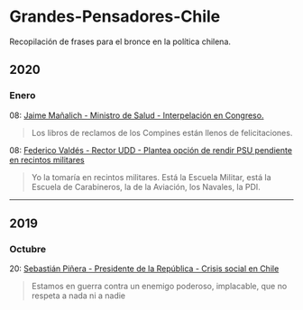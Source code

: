 # Grandes-Pensadores-Chile
Recopilación de frases para el bronce en la política chilena.

## 2020
### Enero
08: [Jaime Mañalich - Ministro de Salud - Interpelación en Congreso.](https://www.elmostrador.cl/noticias/2020/01/08/ministro-manalich-en-plena-interpelacion-los-libros-de-reclamos-de-los-compines-estan-llenos-de-felicitaciones/)
> Los libros de reclamos de los Compines están llenos de felicitaciones.

08: [Federico Valdés - Rector UDD - Plantea opción de rendir PSU pendiente en recintos militares](https://www.latercera.com/nacional/noticia/rector-valdes-udd-plantea-opcion-rendir-psu-recintos-militares/965731/)
> Yo la tomaría en recintos militares. Está la Escuela Militar, está la Escuela de Carabineros, la de la Aviación, los Navales, la PDI.


---
## 2019
### Octubre
20: [Sebastián Piñera - Presidente de la República - Crisis social en Chile](https://www.biobiochile.cl/noticias/nacional/chile/2019/10/20/pinera-por-crisis-en-chile-estamos-en-guerra-contra-un-enemigo-poderoso.shtml)
> Estamos en guerra contra un enemigo poderoso, implacable, que no respeta a nada ni a nadie
